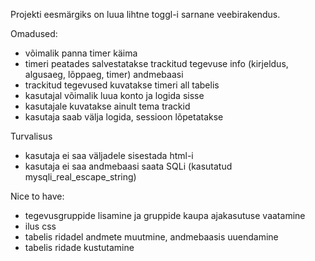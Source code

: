 Projekti eesmärgiks on luua lihtne toggl-i sarnane veebirakendus.

Omadused:
- võimalik panna timer käima
- timeri peatades salvestatakse trackitud tegevuse info (kirjeldus, algusaeg, lõppaeg, timer) andmebaasi
- trackitud tegevused kuvatakse timeri all tabelis
- kasutajal võimalik luua konto ja logida sisse
- kasutajale kuvatakse ainult tema trackid
- kasutaja saab välja logida, sessioon lõpetatakse

Turvalisus
- kasutaja ei saa väljadele sisestada html-i
- kasutaja ei saa andmebaasi saata SQLi (kasutatud mysqli_real_escape_string)

Nice to have:
- tegevusgruppide lisamine ja gruppide kaupa ajakasutuse vaatamine
- ilus css
- tabelis ridadel andmete muutmine, andmebaasis uuendamine
- tabelis ridade kustutamine
